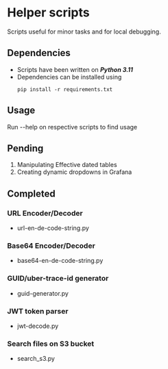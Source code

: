 # Helper scripts
Scripts useful for minor tasks and for local debugging. 

## Dependencies
- Scripts have been written on ***Python 3.11*** 
- Dependencies can be installed using 
    ```
    pip install -r requirements.txt
    ```

## Usage
Run --help on respective scripts to find usage 

## Pending
1. Manipulating Effective dated tables 
2. Creating dynamic dropdowns in Grafana 

## Completed 
### URL Encoder/Decoder
- url-en-de-code-string.py
### Base64 Encoder/Decoder
- base64-en-de-code-string.py
### GUID/uber-trace-id generator
- guid-generator.py 
### JWT token parser 
- jwt-decode.py
### Search files on S3 bucket
- search_s3.py 